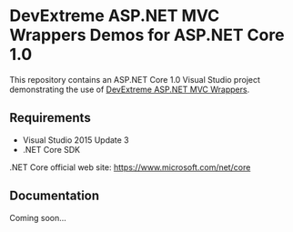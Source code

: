 # DevExtreme ASP.NET MVC Wrappers Demos for ASP.NET Core 1.0

This repository contains an ASP.NET Core 1.0 Visual Studio project demonstrating the use of [DevExtreme ASP.NET MVC Wrappers](https://community.devexpress.com/blogs/aspnet/archive/2016/06/06/new-asp-net-mvc-wrappers-for-our-html5-javascript-widgets.aspx).

## Requirements

* Visual Studio 2015 Update 3
* .NET Core SDK

.NET Core official web site: https://www.microsoft.com/net/core

## Documentation

Coming soon...